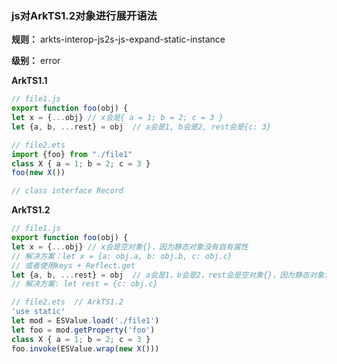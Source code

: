 ### js对ArkTS1.2对象进行展开语法

**规则：** arkts-interop-js2s-js-expand-static-instance

**级别：** error

**ArkTS1.1**
```typescript
// file1.js
export function foo(obj) {
let x = {...obj} // x会是{ a = 1; b = 2; c = 3 }
let {a, b, ...rest} = obj  // a会是1, b会是2, rest会是{c: 3}

// file2.ets
import {foo} from "./file1"
class X { a = 1; b = 2; c = 3 }
foo(new X())

// class interface Record
```

**ArkTS1.2**
```typescript
// file1.js
export function foo(obj) {
let x = {...obj} // x会是空对象{}，因为静态对象没有自有属性
// 解决方案：let x = {a: obj.a, b: obj.b, c: obj.c}
// 或者使用keys + Reflect.get
let {a, b, ...rest} = obj  // a会是1，b会是2，rest会是空对象{}，因为静态对象没有自有属性
// 解决方案: let rest = {c: obj.c}

// file2.ets  // ArkTS1.2
'use static'
let mod = ESValue.load('./file1')
let foo = mod.getProperty('foo')
class X { a = 1; b = 2; c = 3 }
foo.invoke(ESValue.wrap(new X()))
```
